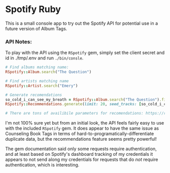 # Spotify Ruby

This is a small console app to try out the Spotify API for potential use in a future version of Album Tags.

### API Notes:

To play with the API using the `RSpotify` gem, simply set the client secret and id in ./tmp/.env and run `./bin/consle`.

```ruby
# Find albums matching name:
RSpotify::Album.search("The Question")

# Find artists matching name
RSpotify::Artist.search("Emery")

# Generate recomendations
so_cold_i_can_see_my_breath = RSpotify::Album.search("The Question").first.tracks.first
RSpotify::Recommendations.generate(limit: 20, seed_tracks: [so_cold_i_can_see_my_breath.id])

# There are tons of availibile parameters for recomendations: https://rdoc.info/github/guilhermesad/rspotify/master/RSpotify/Recommendations
```

I'm not 100% sure yet but from an initial look, the API feels fairly easy to use with the included `RSpotify` gem. It does appear to have the same issue as Counseling Book Tags in terms of hard-to-programatically-differentiate duplicate data, but the recommendations feature seems pretty powerful!

The gem documentation said only some requests require authentication, and at least based on Spotify's dashboard tracking of my credentials it appears to not send along my credentials for requests that do _not_ require authentication, which is interesting.
